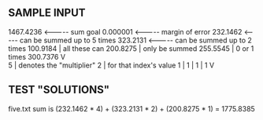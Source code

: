 ## SAMPLE INPUT
1467.4236         <----- sum goal
0.000001          <----- margin of error
232.1462          <----- can be summed up to 5 times
323.2131          <----- can be summed up to 2 times
100.9184          |  all these can 
200.8275          |  only be summed 
255.5545          |  0 or 1 times
300.7376          V  
5                 |  denotes the "multiplier"
2                 |  for that index's value
1                 |
1                 |
1                 |
1                 V

## TEST "SOLUTIONS"
five.txt sum is (232.1462 * 4) + (323.2131 * 2) + (200.8275 * 1) = 1775.8385